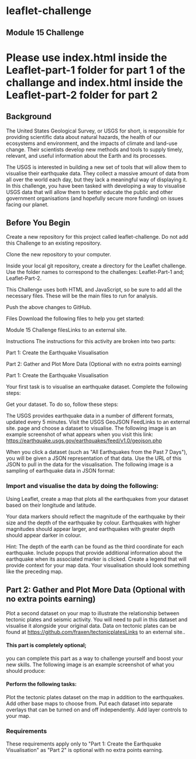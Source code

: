 # leaflet-challenge
Module 15 Challenge
-------------------------------------------------------------------------------------------------------------------------------------------------
# Please use index.html inside the Leaflet-part-1 folder for part 1 of the challange and index.html inside the Leaflet-part-2 folder for part 2

## Background
The United States Geological Survey, or USGS for short, is responsible for providing scientific data about natural hazards, the health of our ecosystems and environment, and the impacts of climate and land-use change. Their scientists develop new methods and tools to supply timely, relevant, and useful information about the Earth and its processes.

The USGS is interested in building a new set of tools that will allow them to visualise their earthquake data. They collect a massive amount of data from all over the world each day, but they lack a meaningful way of displaying it. In this challenge, you have been tasked with developing a way to visualise USGS data that will allow them to better educate the public and other government organisations (and hopefully secure more funding) on issues facing our planet.

## Before You Begin
Create a new repository for this project called leaflet-challenge. Do not add this Challenge to an existing repository.

Clone the new repository to your computer.

Inside your local git repository, create a directory for the Leaflet challenge. Use the folder names to correspond to the challenges: 
Leaflet-Part-1 and; 
Leaflet-Part-2.

This Challenge uses both HTML and JavaScript, so be sure to add all the necessary files. These will be the main files to run for analysis.

Push the above changes to GitHub.

Files
Download the following files to help you get started:

Module 15 Challenge filesLinks to an external site.

Instructions
The instructions for this activity are broken into two parts:

Part 1: Create the Earthquake Visualisation

Part 2: Gather and Plot More Data (Optional with no extra points earning)

Part 1: Create the Earthquake Visualisation

Your first task is to visualise an earthquake dataset. Complete the following steps:

Get your dataset. To do so, follow these steps:

The USGS provides earthquake data in a number of different formats, updated every 5 minutes. Visit the USGS GeoJSON FeedLinks to an external site. page and choose a dataset to visualise. The following image is an example screenshot of what appears when you visit this link:
https://earthquake.usgs.gov/earthquakes/feed/v1.0/geojson.php

When you click a dataset (such as "All Earthquakes from the Past 7 Days"), you will be given a JSON representation of that data. Use the URL of this JSON to pull in the data for the visualisation. The following image is a sampling of earthquake data in JSON format:

### Import and visualise the data by doing the following:

Using Leaflet, create a map that plots all the earthquakes from your dataset based on their longitude and latitude.

Your data markers should reflect the magnitude of the earthquake by their size and the depth of the earthquake by colour. Earthquakes with higher magnitudes should appear larger, and earthquakes with greater depth should appear darker in colour.

Hint: The depth of the earth can be found as the third coordinate for each earthquake.
Include popups that provide additional information about the earthquake when its associated marker is clicked.
Create a legend that will provide context for your map data.
Your visualisation should look something like the preceding map.

## Part 2: Gather and Plot More Data (Optional with no extra points earning)
Plot a second dataset on your map to illustrate the relationship between tectonic plates and seismic activity. You will need to pull in this dataset and visualise it alongside your original data. Data on tectonic plates can be found at https://github.com/fraxen/tectonicplatesLinks to an external site..

#### This part is completely optional; 
you can complete this part as a way to challenge yourself and boost your new skills.
The following image is an example screenshot of what you should produce:

#### Perform the following tasks:
Plot the tectonic plates dataset on the map in addition to the earthquakes.
Add other base maps to choose from.
Put each dataset into separate overlays that can be turned on and off independently.
Add layer controls to your map.

### Requirements
These requirements apply only to "Part 1: Create the Earthquake Visualisation" as "Part 2" is optional with no extra points earning.

